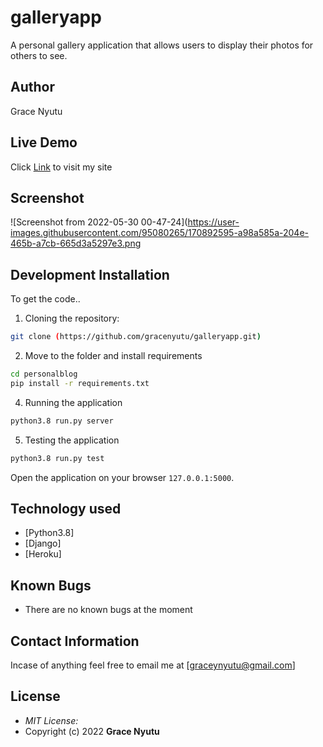 # galleryapp
A personal gallery application that allows users to display their photos for others to see.

## Author

Grace Nyutu


## Live Demo

Click [Link](https://limitless-thicket-56269.herokuapp.com/) to visit my site

## Screenshot
![Screenshot from 2022-05-30 00-47-24](https://user-images.githubusercontent.com/95080265/170892595-a98a585a-204e-465b-a7cb-665d3a5297e3.png



## Development Installation
To get the code..

1. Cloning the repository:
  ```bash
  git clone (https://github.com/gracenyutu/galleryapp.git)
  ```
2. Move to the folder and install requirements
  ```bash
  cd personalblog
  pip install -r requirements.txt
  ```

4. Running the application
  ```bash
  python3.8 run.py server
  ```
5. Testing the application
  ```bash
  python3.8 run.py test
  ```
Open the application on your browser `127.0.0.1:5000`.


## Technology used

* [Python3.8]
* [Django]
* [Heroku]


## Known Bugs
* There are no known bugs at the moment

## Contact Information 

Incase of anything feel free to email me at [graceynyutu@gmail.com]

## License
* *MIT License:*
* Copyright (c) 2022 **Grace Nyutu** 
